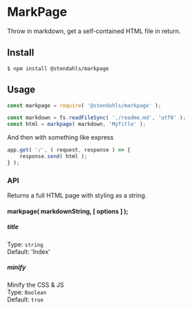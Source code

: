 # MarkPage

Throw in markdown, get a self-contained HTML file in return.

## Install

```
$ npm install @stendahls/markpage
```

## Usage

```js
const markpage = require( '@stendahls/markpage' );

const markdown = fs.readFileSync( './readme.md', 'utf8' );
const html = markpage( markdown, 'MyTitle' );
```

And then with something like express
```js
app.get( '/', ( request, response ) => {
    response.send( html );
} );
```

### API
Returns a full HTML page with styling as a string.

#### markpage( markdownString, [ options ] );  

##### title
Type: `string`  
Default: 'Index'

##### minify
Minify the CSS & JS  
Type: `Boolean`  
Default: `true`
